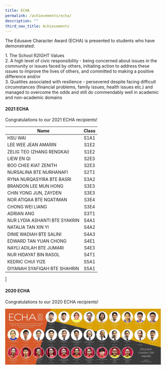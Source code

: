 ```yaml
---
title: ECHA
permalink: /achievements/echa/
description: ""
third_nav_title: Achievements
---
```

The Edusave Character Award (ECHA) is presented to students who have demonstrated:

1\.  The School R2IGHT Values<br>
2\.  A high level of civic responsibility - being concerned about issues in the community or issues faced by others, initiating action to address these issues to improve the lives of others, and committed to making a positive difference and/or<br>
3\.  Qualities associated with resilience - persevered despite facing difficult circumstances (financial problems, family issues, health issues etc.) and managed to overcome the odds and still do commendably well in academic and non-academic domains

#### **2021 ECHA**
Congratulations to our 2021 ECHA recipients!

| Name | Class |
|---|:---:|
| HSU WAI | S1A1 |
| LEE WEE JEAN AMARIN | S1E2 |
| ZELIG TEO (ZHANG RENGKAI) | S1E2 |
| LIEW EN QI | S2E3 |
| BOO CHEE KIAT ZENITH | S2E3 |
| NURSALINA BTE NURHANAFI | S2T1 |
| RYNA NURQASYIRA BTE BASRI | S3A2 |
| BRANDON LEE MUN HONG | S3E3 |
| CHIN YONG JUN, ZAYDEN | S3E3 |
| NOR ATIQAA BTE NGATIMAN | S3E4 |
| CHONG WEI LIANG | S3E4 |
| ADRIAN ANG | S3T1 |
| NUR LYDIA ASHANTI BTE SYAKRIN | S4A1 |
| NATALIA TAN XIN YI | S4A2 |
| DINIE WADIAH BTE SALINI | S4A3 |
| EDWARD TAN YUAN CHONG | S4E1 |
| NAYLI ADILAH BTE JUMARI | S4E3 |
| NUR HIDAYAT BIN RASOL | S4T1 |
| KEDRIC CHUI YIZE | S5A1 |
| DIYANAH SYAFIQAH BTE SHAHRIN | S5A1 |
|

#### **2020 ECHA**
Congratulations to our 2020 ECHA recipients!

![](/images/echa%201.jpg)